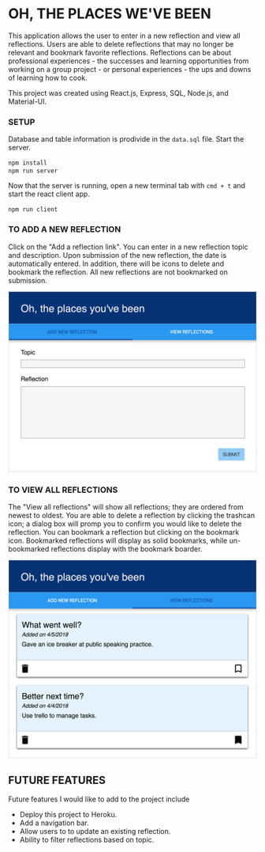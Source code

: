 # OH, THE PLACES WE'VE BEEN

This application allows the user to enter in a new reflection and view all reflections. Users are able to delete reflections that may no longer be relevant and bookmark favorite reflections. Reflections can be about professional experiences - the successes and learning opportunities from working on a group project - or personal experiences - the ups and downs of learning how to cook.

This project was created using React.js, Express, SQL, Node.js, and Material-UI.


### SETUP

Database and table information is prodivide in the `data.sql` file. Start the server.

```
npm install
npm run server
```

Now that the server is running, open a new terminal tab with `cmd + t` and start the react client app.

```
npm run client
```

### TO ADD A NEW REFLECTION

Click on the "Add a reflection link". You can enter in a new reflection topic and description. Upon submission of the new reflection, the date is automatically entered. In addition, there will be icons to delete and bookmark the reflection. All new reflections are not bookmarked on submission.

![add new reflection](wireframes/screen-one.png)

### TO VIEW ALL REFLECTIONS

The "View all reflections" will show all reflections; they are ordered from newest to oldest. You are able to delete a reflection by clicking the trashcan icon; a dialog box will promp you to confirm you would like to delete the reflection. You can bookmark a reflection but clicking on the bookmark icon. Bookmarked reflections will display as solid bookmarks, while un-bookmarked reflections display with the bookmark boarder.

![display reflections](wireframes/screen-two.png)

## FUTURE FEATURES
 
 Future features I would like to add to the project include
- Deploy this project to Heroku.
- Add a navigation bar.
- Allow users to to update an existing reflection.
- Ability to filter reflections based on topic.
